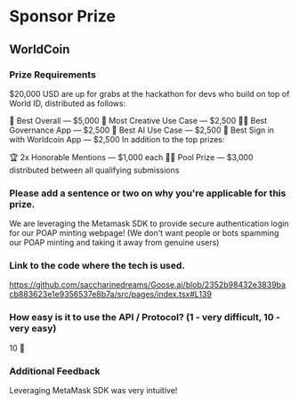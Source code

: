 # Sponsor Prize

## WorldCoin

### Prize Requirements

$20,000 USD are up for grabs at the hackathon for devs who build on top of World ID, distributed as follows:

🥇 Best Overall — $5,000
🧞 Most Creative Use Case — $2,500
🧑‍⚖️ Best Governance App — $2,500
🤖 Best AI Use Case — $2,500
🔑 Best Sign in with Worldcoin App — $2,500
In addition to the top prizes:

🏆 2x Honorable Mentions — $1,000 each
🏊‍♂️ Pool Prize — $3,000 distributed between all qualifying submissions

### Please add a sentence or two on why you're applicable for this prize.

We are leveraging the Metamask SDK to provide secure authentication login for our POAP minting webpage! (We don't want people or bots spamming our POAP minting and taking it away from genuine users)

### Link to the code where the tech is used.

https://github.com/saccharinedreams/Goose.ai/blob/2352b98432e3839bacb883623e1e9356537e8b7a/src/pages/index.tsx#L139

### How easy is it to use the API / Protocol? (1 - very difficult, 10 - very easy)

10 🌟

### Additional Feedback

Leveraging MetaMask SDK was very intuitive!

